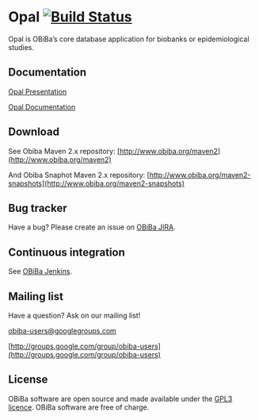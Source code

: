 # Opal [![Build Status](http://ci.obiba.org/view/Opal/job/Opal-1.11.x/badge/icon)](http://ci.obiba.org/view/Opal/job/Opal-1.11.x/)

Opal is OBiBa’s core database application for biobanks or epidemiological studies.

## Documentation

[Opal Presentation](http://obiba.org/node/63)

[Opal Documentation](http://wiki.obiba.org/display/OPALDOC)

## Download

See Obiba Maven 2.x repository: [http://www.obiba.org/maven2](http://www.obiba.org/maven2)

And Obiba Snaphot Maven 2.x repository: [http://www.obiba.org/maven2-snapshots](http://www.obiba.org/maven2-snapshots)

## Bug tracker

Have a bug? Please create an issue on [OBiBa JIRA](http://jira.obiba.org/jira/browse/OPAL).


## Continuous integration

See [OBiBa Jenkins](http://ci.obiba.org/view/Opal).


## Mailing list

Have a question? Ask on our mailing list!

obiba-users@googlegroups.com

[http://groups.google.com/group/obiba-users](http://groups.google.com/group/obiba-users)


## License

OBiBa software are open source and made available under the [GPL3 licence](http://www.obiba.org/node/62). OBiBa software are free of charge.
